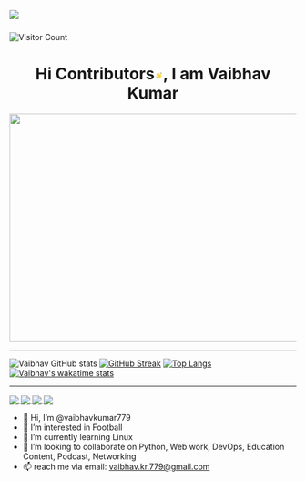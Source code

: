 <!-- ### Hi there 👋 -->
![](https://visitor-badge.glitch.me/badge?page_id=vaibhavkumar779.vaibhavkumar779&left_color=green&right_color=red)
<br />
---
![Visitor Count](https://profile-counter.glitch.me/vaibhavkumar779/count.svg)

<h1 align="center">Hi Contributors<img src="https://github.com/vaibhavkumar779/vaibhavkumar779/blob/main/Wave.gif" height="15px" width="15px">, I am Vaibhav Kumar</h1>


<img align="center"  src="https://miro.medium.com/max/1400/1*mqv03KrlG5LK2XU1uV4LJg.gif"  style="display: inline-block; margin: 0 auto; height: 400px; width: 1200px" />
<br>
<hr>

![Vaibhav GitHub stats](https://github-readme-stats.vercel.app/api?username=vaibhavkumar779&show_icons=true&&show=reviews,discussions_started,discussions_answered&count_private=true&theme=bear)
[![GitHub Streak](http://github-readme-streak-stats.herokuapp.com?user=vaibhavkumar779&theme=radical&border_radius=10&date_format=M%20j%5B%2C%20Y%5D&mode=weekly&type=png&card_width=502)](https://git.io/streak-stats)
[![Top Langs](https://github-readme-stats.vercel.app/api/top-langs/?username=vaibhavkumar779&theme=tokyonight&langs_count=11&layout=compact)](https://github.com/vaibhavkumar779/vaibhavkumar779)
[![Vaibhav's wakatime stats](https://github-readme-stats.vercel.app/api/wakatime?username=vaibhavkumar779)](https://github.com/vaibhavkumar779/vaibhavkumar779)

<!-- city_light -->
---
<a href="https://github.com/vaibhavkumar779/portfolio">
  <img height=200 align="center" src="https://github-readme-stats.vercel.app/api?username=vaibhavkumar779" />
</a>
<a href="https://github.com/vaibhavkumar779/Capstone977">
  <img height=200 align="center" src="https://github-readme-stats.vercel.app/api/top-langs?username=vaibhavkumar779&layout=compact&langs_count=8&card_width=320" />
</a>

<a href="https://github.com/vaibhavkumar779/portfolio">
  <img align="center" src="https://github-readme-stats.vercel.app/api/pin/?username=vaibhavkumarr779&repo=portfolio" />
</a>
<a href="https://github.com/vaibhavkumar779/Capstone977">
  <img align="center" src="https://github-readme-stats.vercel.app/api/pin/?username=vaibhavkumar779&repo=Capstone977" />
</a>


- 👋 Hi, I’m @vaibhavkumar779
- 👀 I’m interested in Football
- 🌱 I’m currently learning Linux
- 💞️ I’m looking to collaborate on Python, Web work, DevOps, Education Content, Podcast, Networking
- 📫 reach me via email: vaibhav.kr.779@gmail.com


<!---
vaibhavkumar779/vaibhavkumar779 is a ✨ special ✨ repository because its `README.md` (this file) appears on your GitHub profile.
You can click the Preview link to take a look at your changes.
--->
